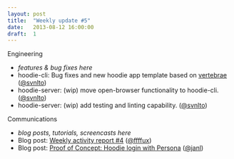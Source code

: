 ```yaml
---
layout: post
title:  "Weekly update #5"
date:   2013-08-12 16:00:00
draft:  1
---
```


Engineering

* _features & bug fixes here_
* hoodie-cli: Bug fixes and new hoodie app template based on [vertebrae](https://github.com/svnlto/backbone-hoodie) ([@svnlto](https://github.com/svnlto)) 
* hoodie-server: (wip) move open-browser functionality to hoodie-cli. ([@svnlto](https://github.com/svnlto))
* hoodie-server: (wip) add testing and linting capability. ([@svnlto](https://github.com/svnlto))

Communications

* _blog posts, tutorials, screencasts here_
* Blog post: [Weekly activity report #4](http://blog.hood.ie/2013/08/hoodie-weekly-activity-report-4/)  ([@ffffux](https://github.com/ffffux))
* Blog post: [Proof of Concept: Hoodie login with Persona](http://blog.hood.ie/2013/08/proof-of-concept-hoodie-login-with-persona/)  ([@janl](https://github.com/janl))
